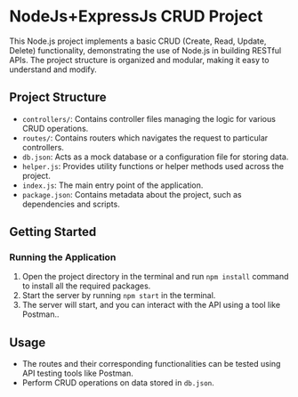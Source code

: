 # NodeJs+ExpressJs CRUD Project

This Node.js project implements a basic CRUD (Create, Read, Update, Delete) functionality, demonstrating the use of Node.js in building RESTful APIs. The project structure is organized and modular, making it easy to understand and modify.

## Project Structure

- `controllers/`: Contains controller files managing the logic for various CRUD operations.
- `routes/`: Contains routers which navigates the request to particular controllers.
- `db.json`: Acts as a mock database or a configuration file for storing data.
- `helper.js`: Provides utility functions or helper methods used across the project.
- `index.js`: The main entry point of the application.
- `package.json`: Contains metadata about the project, such as dependencies and scripts.

## Getting Started

### Running the Application

1. Open the project directory in the terminal and run `npm install` command to install all the required packages.
2. Start the server by running `npm start` in the terminal.
3. The server will start, and you can interact with the API using a tool like Postman..

## Usage

- The routes and their corresponding functionalities can be tested using API testing tools like Postman.
- Perform CRUD operations on data stored in `db.json`.
